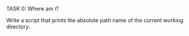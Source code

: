 TASK 0: Where am i? 

Write a script that prints the absolute path name of the current working directory.
